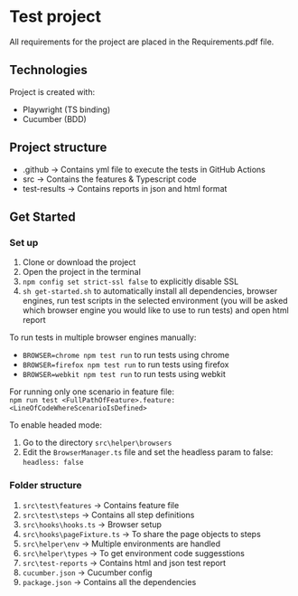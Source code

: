 # Test project
All requirements for the project are placed in the Requirements.pdf file.

## Technologies
Project is created with:
* Playwright (TS binding)
* Cucumber (BDD)

## Project structure
* .github -> Contains yml file to execute the tests in GitHub Actions
* src -> Contains the features & Typescript code
* test-results -> Contains reports in json and html format

## Get Started
### Set up
1. Clone or download the project
2. Open the project in the terminal
3. `npm config set strict-ssl false` to explicitly disable SSL
4. `sh get-started.sh` to automatically install all dependencies, browser engines, run test scripts in the selected environment (you will be asked which browser engine you would like to use to run tests) and open html report
    
To run tests in multiple browser engines manually:
* `BROWSER=chrome npm test run` to run tests using chrome
* `BROWSER=firefox npm test run` to run tests using firefox
* `BROWSER=webkit npm test run` to run tests using webkit  
  
For running only one scenario in feature file:  
`npm run test <FullPathOfFeature>.feature:<LineOfCodeWhereScenarioIsDefined>`  
  
To enable headed mode:  
1. Go to the directory `src\helper\browsers`
2. Edit the `BrowserManager.ts` file and set the headless param to false: `headless: false`  

### Folder structure
1. `src\test\features` -> Contains feature file
2. `src\test\steps` -> Contains all step definitions
3. `src\hooks\hooks.ts` -> Browser setup
4. `src\hooks\pageFixture.ts` -> To share the page objects to steps
5. `src\helper\env` -> Multiple environments are handled
6. `src\helper\types` -> To get environment code suggesstions
7. `src\test-reports` -> Contains html and json test report
8. `cucumber.json` -> Cucumber config
9. `package.json` -> Contains all the dependencies
